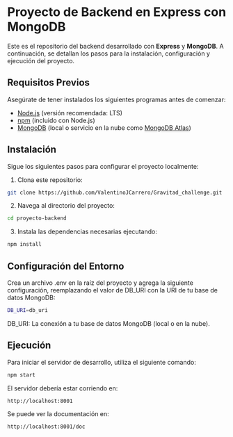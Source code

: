 # Proyecto de Backend en Express con MongoDB

Este es el repositorio del backend desarrollado con **Express** y **MongoDB**. A continuación, se detallan los pasos para la instalación, configuración y ejecución del proyecto.

## Requisitos Previos

Asegúrate de tener instalados los siguientes programas antes de comenzar:

- [Node.js](https://nodejs.org/) (versión recomendada: LTS)
- [npm](https://www.npmjs.com/) (incluido con Node.js)
- [MongoDB](https://www.mongodb.com/) (local o servicio en la nube como [MongoDB Atlas](https://www.mongodb.com/cloud/atlas))

## Instalación

Sigue los siguientes pasos para configurar el proyecto localmente:

1. Clona este repositorio:

```bash
git clone https://github.com/ValentinoJCarrero/Gravitad_challenge.git
```

2. Navega al directorio del proyecto:
```bash
cd proyecto-backend
```

3. Instala las dependencias necesarias ejecutando:
```bash
npm install
```

## Configuración del Entorno

Crea un archivo .env en la raíz del proyecto y agrega la siguiente configuración, reemplazando el valor de DB_URI con la URI de tu base de datos MongoDB:
```bash
DB_URI=db_uri
```

DB_URI: La conexión a tu base de datos MongoDB (local o en la nube).

## Ejecución

Para iniciar el servidor de desarrollo, utiliza el siguiente comando:
```bash
npm start
```

El servidor debería estar corriendo en:
```bash
http://localhost:8001
```

Se puede ver la documentación en:
```bash
http://localhost:8001/doc
```
